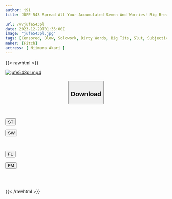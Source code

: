 ```yaml
---
author: j91
title: JUFE-543 Spread All Your Accumulated Semen And Worries! Big Breasted Radio DJ's Dirty Voice Akari Niimura

url: /v/jufe543pl
date: 2023-12-29T01:35:00Z
image: "jufe543pl.jpg"
tags: [Censored, Blow, Solowork, Dirty Words, Big Tits, Slut, Subjectivity	]
maker: [Fitch]
actress: [ Niimura Akari ]
---
```



{{< rawhtml >}}

<div class="video" data-videoid="JW38Q1oYpDijdJ9">
    <a href="javascript:;">
        <img src="/v/jufe543pl/jufe543pl.jpg" width="WIDTH" height="HEIGHT" alt="jufe543pl.mp4" loading="lazy">
    </a>
</div>

<script type="text/javascript" src="https://j91.asia/asset/on-demand-st.js"></script>

<br>
  <link rel="stylesheet" href="https://j91.asia/asset/bs5.css">
  
  <center>
  <button class="btn btn-primary" type="button" data-bs-toggle="collapse" data-bs-target=".multi-collapse" aria-expanded="false" aria-controls="multiCollapseExample1 multiCollapseExample2"><h2>Download</h2></button></center>
</p>
<div class="row">
  <div class="col">
    <div class="collapse multi-collapse" id="multiCollapseExample1">
      <div class="card card-body">
	      	      <br>
<div class="buttons">  
<p><a href="https://streamtape.to/v/JW38Q1oYpDijdJ9" target="_blank"><button class="btn-hover color-3"><i class="fa fa-download"></i> ST</button></a></p>
<p><a href="https://flaswish.com/h14w87rkkk0u" target="_blank"><button class="btn-hover color-2"><i class="fa fa-download"></i> SW</button></a></p></div>
    </div>
  </div>
</div>
  <div class="col">
    <div class="collapse multi-collapse" id="multiCollapseExample2">
      <div class="card card-body">
	      <br>
<div class="buttons">
<p><a href="javascript:;" target="_blank"><button class="btn-hover color-9"><i class="fa fa-download"></i> FL</button></a></p>
<p><a href="javascript:;" target="_blank"><button class="btn-hover color-8"><i class="fa fa-download"></i> FM</button></a></p></div>
<br><br>
      </div>
    </div>
  </div>
</div>

{{< /rawhtml >}}